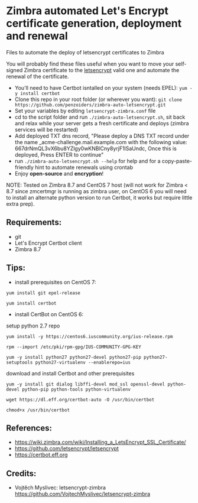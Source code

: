 # Zimbra automated Let's Encrypt certificate generation, deployment and renewal
Files to automate the deploy of letsencrypt certificates to Zimbra

You will probably find these files useful when you want to move your self-signed Zimbra certificate to the [letsencrypt](https://letsencrypt.org/) valid one and automate the renewal of the certificate.

 - You'll need to have Certbot isntalled on your system (needs EPEL): `yum -y install certbot`
 - Clone this repo in your root folder (or wherever you want): `git clone https://github.com/penzoiders/zimbra-auto-letsencrypt.git`
 - Set your variables by editing `letsencrypt-zimbra.conf` file
 - cd to the script folder and run `./zimbra-auto-letsencrypt.sh`, sit back and relax while your server gets a fresh certificate and deploys (zimbra services will be restarted)
 - Add deployed TXT dns record, "Please deploy a DNS TXT record under the name _acme-challenge.mail.example.com with the following value: 667drNmQL3vX6bu8YZlgy0wKNBlCny8yrjF1lSaUndc,   Once this is deployed,   Press ENTER to continue" 
 - run `./zimbra-auto-letsencrypt.sh --help` for help and for a copy-paste-friendly hint to automate renewals using crontab
 - Enjoy **open-source** and **encryption**!

NOTE: Tested on Zimbra 8.7 and CentOS 7 host (will not work for Zimbra < 8.7 since zmcertmgr is running as zimbra user, on CentOS 6 you will need to install an alternate python version to run Certbot, it works but require little extra prep).

## Requirements:
  - git
  - Let's Encrypt Certbot client
  - Zimbra 8.7
  
## Tips:
  - install prerequisites on CentOS 7:
  
  `yum install git epel-release`
  
  `yum install certbot`
  
  - install CertBot on CentOS 6:
  
  setup python 2.7 repo
  
  `yum install -y https://centos6.iuscommunity.org/ius-release.rpm`
  
  `rpm --import /etc/pki/rpm-gpg/IUS-COMMUNITY-GPG-KEY`
  
  `yum -y install python27 python27-devel python27-pip python27-setuptools python27-virtualenv --enablerepo=ius`
  
  download and install Certbot and other prerequisites
  
  `yum -y install git dialog libffi-devel mod_ssl openssl-devel python-devel python-pip python-tools python-virtualenv`
  
  `wget https://dl.eff.org/certbot-auto -O /usr/bin/certbot`
  
  `chmod+x /usr/bin/certbot`
    

## References: 
  - https://wiki.zimbra.com/wiki/Installing_a_LetsEncrypt_SSL_Certificate/
  - https://github.com/letsencrypt/letsencrypt
  - https://certbot.eff.org

## Credits:
  - Vojtěch Myslivec: letsencrypt-zimbra https://github.com/VojtechMyslivec/letsencrypt-zimbra
